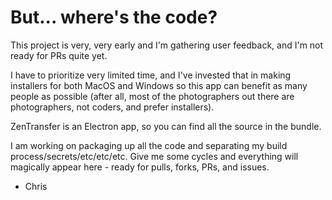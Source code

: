 # But... where's the code?

This project is very, very early and I'm gathering user feedback, and I'm not ready for PRs quite yet.

I have to prioritize very limited time, and I've invested that in making installers for both MacOS and Windows so this app can benefit as many people as possible (after all, most of the photographers out there are photographers, not coders, and prefer installers).

ZenTransfer is an Electron app, so you can find all the source in the bundle.

I am working on packaging up all the code and separating my build process/secrets/etc/etc/etc. Give me some cycles and everything will magically appear here - ready for pulls, forks, PRs, and issues.

- Chris
